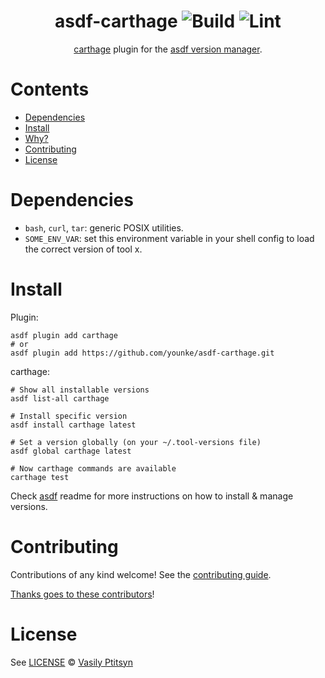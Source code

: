 <div align="center">

# asdf-carthage ![Build](https://github.com/younke/asdf-carthage/workflows/Build/badge.svg) ![Lint](https://github.com/younke/asdf-carthage/workflows/Lint/badge.svg)

[carthage](https://github.com/Carthage/Carthage) plugin for the [asdf version manager](https://asdf-vm.com).

</div>

# Contents

- [Dependencies](#dependencies)
- [Install](#install)
- [Why?](#why)
- [Contributing](#contributing)
- [License](#license)

# Dependencies

- `bash`, `curl`, `tar`: generic POSIX utilities.
- `SOME_ENV_VAR`: set this environment variable in your shell config to load the correct version of tool x.

# Install

Plugin:

```shell
asdf plugin add carthage
# or
asdf plugin add https://github.com/younke/asdf-carthage.git
```

carthage:

```shell
# Show all installable versions
asdf list-all carthage

# Install specific version
asdf install carthage latest

# Set a version globally (on your ~/.tool-versions file)
asdf global carthage latest

# Now carthage commands are available
carthage test
```

Check [asdf](https://github.com/asdf-vm/asdf) readme for more instructions on how to
install & manage versions.

# Contributing

Contributions of any kind welcome! See the [contributing guide](contributing.md).

[Thanks goes to these contributors](https://github.com/younke/asdf-carthage/graphs/contributors)!

# License

See [LICENSE](LICENSE) © [Vasily Ptitsyn](https://github.com/younke/)
